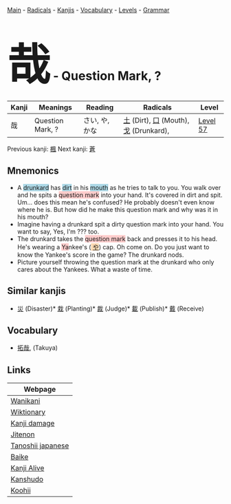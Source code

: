 <style> bigfont {font-size: 100px}</style>
[Main](../README.md) -
[Radicals](../radicals.md) -
[Kanjis](../kanjis.md) -
[Vocabulary](../vocabulary.md) -
[Levels](../levels.md) -
[Grammar](../grammar.md)
# <bigfont> 哉</bigfont> - Question Mark, ? 

| Kanji | Meanings | Reading | Radicals | Level |
| --- | --- | --- | --- | --- |
| 哉 | Question Mark, ? | さい, や, かな | [土](../radicals/土.md) (Dirt), [口](../radicals/口.md) (Mouth), [戈](../radicals/戈.md) (Drunkard),  | [Level 57](../levels/wk_level57.md) |

Previous kanji: [楓](楓.md) Next kanji: [蒼](蒼.md) 

## Mnemonics
 * A <span style="background-color:#ADD8E6"> drunkard</span> has <span style="background-color:#ADD8E6"> dirt</span> in his <span style="background-color:#ADD8E6"> mouth</span> as he tries to talk to you. You walk over and he spits a <span style="background-color:#ffcccb"> question mark</span> into your hand. It's covered in dirt and spit. Um... does this mean he's confused? He probably doesn't even know where he is. But how did he make this question mark and why was it in his mouth?
* Imagine having a drunkard spit a dirty question mark into your hand. You want to say, Yes, I'm ??? too.
* The drunkard takes the <span style="background-color:#ffcccb"> question mark</span> back and presses it to his head. He's wearing a <span style="background-color:#ffcccb"> Ya</span>nkee's (<span style="background-color:#fed8b1"> [や](https://jisho.org/search/や)</span>) cap. Oh come on. Do you just want to know the Yankee's score in the game? The drunkard nods.
* Picture yourself throwing the question mark at the drunkard who only cares about the Yankees. What a waste of time.


## Similar kanjis
 * [災](災.md) (Disaster)* [栽](栽.md) (Planting)* [裁](裁.md) (Judge)* [載](載.md) (Publish)* [戴](戴.md) (Receive)


## Vocabulary
 * [拓哉](../vocabulary/哉.md), (Takuya)



## Links 

| Webpage |
| --- |
| [Wanikani          ](https://www.wanikani.com/kanji/哉) |
| [Wiktionary        ](https://en.wiktionary.org/wiki/哉) |
| [Kanji damage      ](http://www.kanjidamage.com/kanji/search?utf8=✓&q=哉) |
| [Jitenon           ](https://jitenon.com/kanji/哉) |
| [Tanoshii japanese ](https://www.tanoshiijapanese.com/dictionary/kanji.cfm?k=哉) |
| [Baike             ](https://baike.baidu.com/item/哉) |
| [Kanji Alive       ](https://app.kanjialive.com/哉) |
| [Kanshudo          ](https://www.kanshudo.com/searchmn?q=哉) |
| [Koohii            ](https://kanji.koohii.com/study/kanji/哉) |
